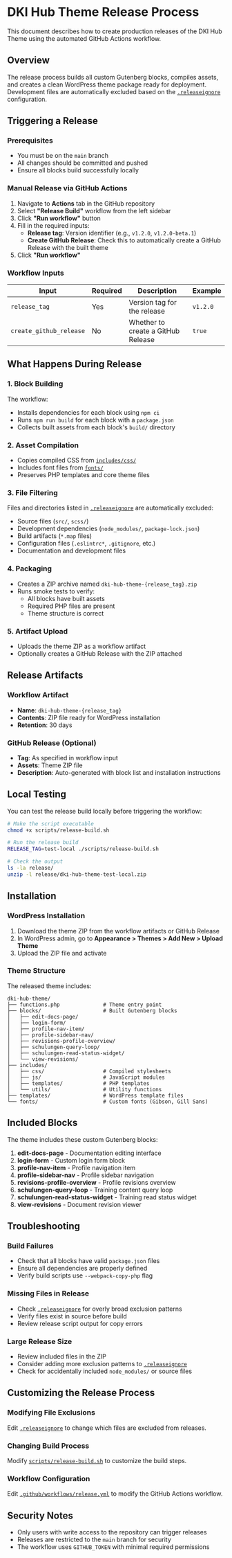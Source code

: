 # DKI Hub Theme Release Process

This document describes how to create production releases of the DKI Hub Theme using the automated GitHub Actions workflow.

## Overview

The release process builds all custom Gutenberg blocks, compiles assets, and creates a clean WordPress theme package ready for deployment. Development files are automatically excluded based on the [`.releaseignore`](.releaseignore) configuration.

## Triggering a Release

### Prerequisites

- You must be on the `main` branch
- All changes should be committed and pushed
- Ensure all blocks build successfully locally

### Manual Release via GitHub Actions

1. Navigate to **Actions** tab in the GitHub repository
2. Select **"Release Build"** workflow from the left sidebar
3. Click **"Run workflow"** button
4. Fill in the required inputs:
   - **Release tag**: Version identifier (e.g., `v1.2.0`, `v1.2.0-beta.1`)
   - **Create GitHub Release**: Check this to automatically create a GitHub Release with the built theme
5. Click **"Run workflow"**

### Workflow Inputs

| Input | Required | Description | Example |
|-------|----------|-------------|---------|
| `release_tag` | Yes | Version tag for the release | `v1.2.0` |
| `create_github_release` | No | Whether to create a GitHub Release | `true` |

## What Happens During Release

### 1. Block Building

The workflow:

- Installs dependencies for each block using `npm ci`
- Runs `npm run build` for each block with a `package.json`
- Collects built assets from each block's `build/` directory

### 2. Asset Compilation

- Copies compiled CSS from [`includes/css/`](includes/css/)
- Includes font files from [`fonts/`](fonts/)
- Preserves PHP templates and core theme files

### 3. File Filtering

Files and directories listed in [`.releaseignore`](.releaseignore) are automatically excluded:

- Source files (`src/`, `scss/`)
- Development dependencies (`node_modules/`, `package-lock.json`)
- Build artifacts (`*.map` files)
- Configuration files (`.eslintrc*`, `.gitignore`, etc.)
- Documentation and development files

### 4. Packaging

- Creates a ZIP archive named `dki-hub-theme-{release_tag}.zip`
- Runs smoke tests to verify:
  - All blocks have built assets
  - Required PHP files are present
  - Theme structure is correct

### 5. Artifact Upload

- Uploads the theme ZIP as a workflow artifact
- Optionally creates a GitHub Release with the ZIP attached

## Release Artifacts

### Workflow Artifact

- **Name**: `dki-hub-theme-{release_tag}`
- **Contents**: ZIP file ready for WordPress installation
- **Retention**: 30 days

### GitHub Release (Optional)

- **Tag**: As specified in workflow input
- **Assets**: Theme ZIP file
- **Description**: Auto-generated with block list and installation instructions

## Local Testing

You can test the release build locally before triggering the workflow:

```bash
# Make the script executable
chmod +x scripts/release-build.sh

# Run the release build
RELEASE_TAG=test-local ./scripts/release-build.sh

# Check the output
ls -la release/
unzip -l release/dki-hub-theme-test-local.zip
```

## Installation

### WordPress Installation

1. Download the theme ZIP from the workflow artifacts or GitHub Release
2. In WordPress admin, go to **Appearance > Themes > Add New > Upload Theme**
3. Upload the ZIP file and activate

### Theme Structure

The released theme includes:

```
dki-hub-theme/
├── functions.php              # Theme entry point
├── blocks/                    # Built Gutenberg blocks
│   ├── edit-docs-page/
│   ├── login-form/
│   ├── profile-nav-item/
│   ├── profile-sidebar-nav/
│   ├── revisions-profile-overview/
│   ├── schulungen-query-loop/
│   ├── schulungen-read-status-widget/
│   └── view-revisions/
├── includes/
│   ├── css/                   # Compiled stylesheets
│   ├── js/                    # JavaScript modules
│   ├── templates/             # PHP templates
│   └── utils/                 # Utility functions
├── templates/                 # WordPress template files
└── fonts/                     # Custom fonts (Gibson, Gill Sans)
```

## Included Blocks

The theme includes these custom Gutenberg blocks:

1. **edit-docs-page** - Documentation editing interface
2. **login-form** - Custom login form block
3. **profile-nav-item** - Profile navigation item
4. **profile-sidebar-nav** - Profile sidebar navigation
5. **revisions-profile-overview** - Profile revisions overview
6. **schulungen-query-loop** - Training content query loop
7. **schulungen-read-status-widget** - Training read status widget
8. **view-revisions** - Document revision viewer

## Troubleshooting

### Build Failures

- Check that all blocks have valid `package.json` files
- Ensure all dependencies are properly defined
- Verify build scripts use `--webpack-copy-php` flag

### Missing Files in Release

- Check [`.releaseignore`](.releaseignore) for overly broad exclusion patterns
- Verify files exist in source before build
- Review release script output for copy errors

### Large Release Size

- Review included files in the ZIP
- Consider adding more exclusion patterns to [`.releaseignore`](.releaseignore)
- Check for accidentally included `node_modules/` or source files

## Customizing the Release Process

### Modifying File Exclusions

Edit [`.releaseignore`](.releaseignore) to change which files are excluded from releases.

### Changing Build Process

Modify [`scripts/release-build.sh`](scripts/release-build.sh) to customize the build steps.

### Workflow Configuration

Edit [`.github/workflows/release.yml`](.github/workflows/release.yml) to modify the GitHub Actions workflow.

## Security Notes

- Only users with write access to the repository can trigger releases
- Releases are restricted to the `main` branch for security
- The workflow uses `GITHUB_TOKEN` with minimal required permissions
